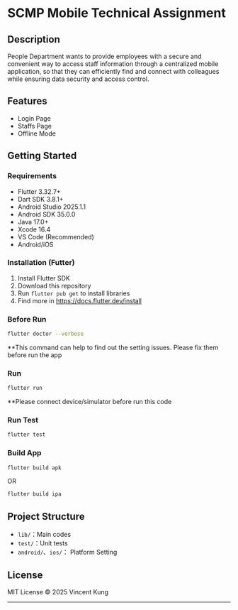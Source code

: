 # SCMP Mobile Technical Assignment

## Description
People Department wants to provide employees with a secure and convenient way to access staff information through a centralized mobile application, so that they can efficiently find and connect with colleagues while ensuring data security and access control.

## Features
- Login Page
- Staffs Page
- Offline Mode

## Getting Started

### Requirements
- Flutter   3.32.7+
- Dart SDK  3.8.1+
- Android Studio    2025.1.1
- Android SDK   35.0.0
- Java  17.0+
- Xcode 16.4
- VS Code   (Recommended)
- Android/iOS

### Installation (Futter)
1. Install Flutter SDK
2. Download this repository
3. Run `flutter pub get` to install libraries
4. Find more in https://docs.flutter.dev/install

### Before Run
```sh
flutter doctor --verbose
```
**This command can help to find out the setting issues. Please fix them before run the app

### Run
```sh
flutter run
```
**Please connect device/simulator before run this code

### Run Test
```sh
flutter test
```

### Build App
```sh
flutter build apk
```
OR
```sh
flutter build ipa
```

## Project Structure
- `lib/`：Main codes
- `test/`：Unit tests
- `android/`、`ios/`： Platform Setting

## License
MIT License © 2025 Vincent Kung

---